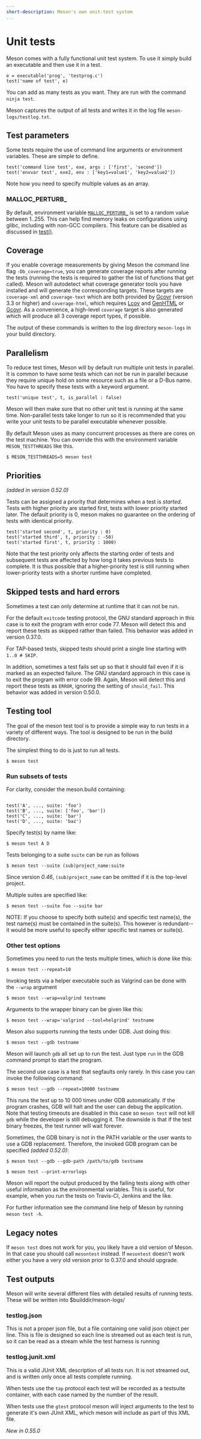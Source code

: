 ```yaml
---
short-description: Meson's own unit-test system
...
```


# Unit tests

Meson comes with a fully functional unit test system. To use it simply build
an executable and then use it in a test.

```meson
e = executable('prog', 'testprog.c')
test('name of test', e)
```

You can add as many tests as you want. They are run with the command `ninja
test`.

Meson captures the output of all tests and writes it in the log file
`meson-logs/testlog.txt`.

## Test parameters

Some tests require the use of command line arguments or environment
variables. These are simple to define.

```meson
test('command line test', exe, args : ['first', 'second'])
test('envvar test', exe2, env : ['key1=value1', 'key2=value2'])
```

Note how you need to specify multiple values as an array.

### MALLOC_PERTURB_

By default, environment variable
[`MALLOC_PERTURB_`](http://man7.org/linux/man-pages/man3/mallopt.3.html) is
set to a random value between 1..255. This can help find memory leaks on
configurations using glibc, including with non-GCC compilers. This feature
can be disabled as discussed in [test()](Reference-manual.md#test).

## Coverage

If you enable coverage measurements by giving Meson the command line flag
`-Db_coverage=true`, you can generate coverage reports after running the
tests (running the tests is required to gather the list of functions that get
called). Meson will autodetect what coverage generator tools you have
installed and will generate the corresponding targets. These targets are
`coverage-xml` and `coverage-text` which are both provided by
[Gcovr](http://gcovr.com) (version 3.3 or higher) and `coverage-html`, which
requires [Lcov](https://ltp.sourceforge.io/coverage/lcov.php) and
[GenHTML](https://linux.die.net/man/1/genhtml) or [Gcovr](http://gcovr.com).
As a convenience, a high-level `coverage` target is also generated which will
produce all 3 coverage report types, if possible.

The output of these commands is written to the log directory `meson-logs` in
your build directory.

## Parallelism

To reduce test times, Meson will by default run multiple unit tests in
parallel. It is common to have some tests which can not be run in parallel
because they require unique hold on some resource such as a file or a D-Bus
name. You have to specify these tests with a keyword argument.

```meson
test('unique test', t, is_parallel : false)
```

Meson will then make sure that no other unit test is running at the same
time. Non-parallel tests take longer to run so it is recommended that you
write your unit tests to be parallel executable whenever possible.

By default Meson uses as many concurrent processes as there are cores on the
test machine. You can override this with the environment variable
`MESON_TESTTHREADS` like this.

```console
$ MESON_TESTTHREADS=5 meson test
```

## Priorities

*(added in version 0.52.0)*

Tests can be assigned a priority that determines when a test is *started*.
Tests with higher priority are started first, tests with lower priority
started later. The default priority is 0, meson makes no guarantee on the
ordering of tests with identical priority.

```meson
test('started second', t, priority : 0)
test('started third', t, priority : -50)
test('started first', t, priority : 1000)
```

Note that the test priority only affects the starting order of tests and
subsequent tests are affected by how long it takes previous tests to
complete. It is thus possible that a higher-priority test is still running
when lower-priority tests with a shorter runtime have completed.

## Skipped tests and hard errors

Sometimes a test can only determine at runtime that it can not be run.

For the default `exitcode` testing protocol, the GNU standard approach in
this case is to exit the program with error code 77. Meson will detect this
and report these tests as skipped rather than failed. This behavior was added
in version 0.37.0.

For TAP-based tests, skipped tests should print a single line starting with
`1..0 # SKIP`.

In addition, sometimes a test fails set up so that it should fail even if it
is marked as an expected failure. The GNU standard approach in this case is
to exit the program with error code 99. Again, Meson will detect this and
report these tests as `ERROR`, ignoring the setting of `should_fail`. This
behavior was added in version 0.50.0.

## Testing tool

The goal of the meson test tool is to provide a simple way to run tests in a
variety of different ways. The tool is designed to be run in the build
directory.

The simplest thing to do is just to run all tests.

```console
$ meson test
```

### Run subsets of tests

For clarity, consider the meson.build containing:

```meson

test('A', ..., suite: 'foo')
test('B', ..., suite: ['foo', 'bar'])
test('C', ..., suite: 'bar')
test('D', ..., suite: 'baz')

```

Specify test(s) by name like:

```console
$ meson test A D
```

Tests belonging to a suite `suite` can be run as follows

```console
$ meson test --suite (sub)project_name:suite
```

Since version *0.46*, `(sub)project_name` can be omitted if it is the
top-level project.

Multiple suites are specified like:

```console
$ meson test --suite foo --suite bar
```

NOTE: If you choose to specify both suite(s) and specific test name(s), the
test name(s) must be contained in the suite(s). This however is redundant--
it would be more useful to specify either specific test names or suite(s).

### Other test options

Sometimes you need to run the tests multiple times, which is done like this:

```console
$ meson test --repeat=10
```

Invoking tests via a helper executable such as Valgrind can be done with the
`--wrap` argument

```console
$ meson test --wrap=valgrind testname
```

Arguments to the wrapper binary can be given like this:

```console
$ meson test --wrap='valgrind --tool=helgrind' testname
```

Meson also supports running the tests under GDB. Just doing this:

```console
$ meson test --gdb testname
```

Meson will launch `gdb` all set up to run the test. Just type `run` in the
GDB command prompt to start the program.

The second use case is a test that segfaults only rarely. In this case you
can invoke the following command:

```console
$ meson test --gdb --repeat=10000 testname
```

This runs the test up to 10 000 times under GDB automatically. If the program
crashes, GDB will halt and the user can debug the application. Note that
testing timeouts are disabled in this case so `meson test` will not kill
`gdb` while the developer is still debugging it. The downside is that if the
test binary freezes, the test runner will wait forever.

Sometimes, the GDB binary is not in the PATH variable or the user wants to
use a GDB replacement. Therefore, the invoked GDB program can be specified
*(added 0.52.0)*:

```console
$ meson test --gdb --gdb-path /path/to/gdb testname
```

```console
$ meson test --print-errorlogs
```

Meson will report the output produced by the failing tests along with other
useful information as the environmental variables. This is useful, for
example, when you run the tests on Travis-CI, Jenkins and the like.

For further information see the command line help of Meson by running `meson
test -h`.

## Legacy notes

If `meson test` does not work for you, you likely have a old version of
Meson. In that case you should call `mesontest` instead. If `mesontest`
doesn't work either you have a very old version prior to 0.37.0 and should
upgrade.

## Test outputs

Meson will write several different files with detailed results of running
tests. These will be written into $builddir/meson-logs/

### testlog.json

This is not a proper json file, but a file containing one valid json object
per line. This is file is designed so each line is streamed out as each test
is run, so it can be read as a stream while the test harness is running

### testlog.junit.xml

This is a valid JUnit XML description of all tests run. It is not streamed
out, and is written only once all tests complete running.

When tests use the `tap` protocol each test will be recorded as a testsuite
container, with each case named by the number of the result.

When tests use the `gtest` protocol meson will inject arguments to the test
to generate it's own JUnit XML, which meson will include as part of this XML
file.

*New in 0.55.0*
